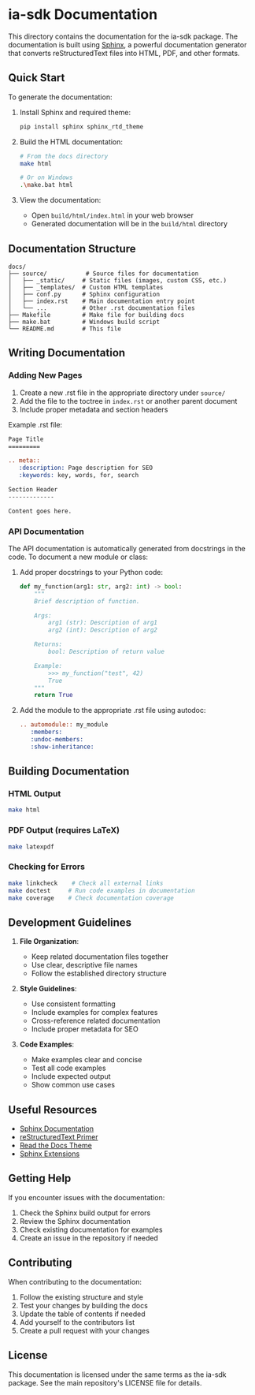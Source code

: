 # ia-sdk Documentation

This directory contains the documentation for the ia-sdk package. The documentation is built using [Sphinx](https://www.sphinx-doc.org/), a powerful documentation generator that converts reStructuredText files into HTML, PDF, and other formats.

## Quick Start

To generate the documentation:

1. Install Sphinx and required theme:
   ```bash
   pip install sphinx sphinx_rtd_theme
   ```

2. Build the HTML documentation:
   ```bash
   # From the docs directory
   make html
   
   # Or on Windows
   .\make.bat html
   ```

3. View the documentation:
   - Open `build/html/index.html` in your web browser
   - Generated documentation will be in the `build/html` directory

## Documentation Structure

```
docs/
├── source/           # Source files for documentation
│   ├── _static/     # Static files (images, custom CSS, etc.)
│   ├── _templates/  # Custom HTML templates
│   ├── conf.py      # Sphinx configuration
│   ├── index.rst    # Main documentation entry point
│   └── ...          # Other .rst documentation files
├── Makefile         # Make file for building docs
├── make.bat         # Windows build script
└── README.md        # This file
```

## Writing Documentation

### Adding New Pages

1. Create a new .rst file in the appropriate directory under `source/`
2. Add the file to the toctree in `index.rst` or another parent document
3. Include proper metadata and section headers

Example .rst file:
```rst
Page Title
=========

.. meta::
   :description: Page description for SEO
   :keywords: key, words, for, search

Section Header
-------------

Content goes here.
```

### API Documentation

The API documentation is automatically generated from docstrings in the code. To document a new module or class:

1. Add proper docstrings to your Python code:
   ```python
   def my_function(arg1: str, arg2: int) -> bool:
       """
       Brief description of function.

       Args:
           arg1 (str): Description of arg1
           arg2 (int): Description of arg2

       Returns:
           bool: Description of return value

       Example:
           >>> my_function("test", 42)
           True
       """
       return True
   ```

2. Add the module to the appropriate .rst file using autodoc:
   ```rst
   .. automodule:: my_module
      :members:
      :undoc-members:
      :show-inheritance:
   ```

## Building Documentation

### HTML Output

```bash
make html
```

### PDF Output (requires LaTeX)

```bash
make latexpdf
```

### Checking for Errors

```bash
make linkcheck    # Check all external links
make doctest     # Run code examples in documentation
make coverage    # Check documentation coverage
```

## Development Guidelines

1. **File Organization**:
   - Keep related documentation files together
   - Use clear, descriptive file names
   - Follow the established directory structure

2. **Style Guidelines**:
   - Use consistent formatting
   - Include examples for complex features
   - Cross-reference related documentation
   - Include proper metadata for SEO

3. **Code Examples**:
   - Make examples clear and concise
   - Test all code examples
   - Include expected output
   - Show common use cases

## Useful Resources

- [Sphinx Documentation](https://www.sphinx-doc.org/)
- [reStructuredText Primer](https://www.sphinx-doc.org/en/master/usage/restructuredtext/basics.html)
- [Read the Docs Theme](https://sphinx-rtd-theme.readthedocs.io/)
- [Sphinx Extensions](https://www.sphinx-doc.org/en/master/usage/extensions/index.html)

## Getting Help

If you encounter issues with the documentation:

1. Check the Sphinx build output for errors
2. Review the Sphinx documentation
3. Check existing documentation for examples
4. Create an issue in the repository if needed

## Contributing

When contributing to the documentation:

1. Follow the existing structure and style
2. Test your changes by building the docs
3. Update the table of contents if needed
4. Add yourself to the contributors list
5. Create a pull request with your changes

## License

This documentation is licensed under the same terms as the ia-sdk package. See the main repository's LICENSE file for details.
